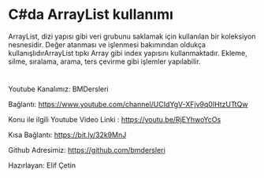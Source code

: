 # C#da ArrayList kullanımı

 ArrayList, dizi yapısı gibi veri grubunu saklamak için kullanılan bir koleksiyon nesnesidir. Değer atanması ve işlenmesi bakımından oldukça kullanışlıdırArrayList  tıpkı Array gibi  index yapısını kullanmaktadır. Ekleme, silme, sıralama, arama, ters çevirme gibi işlemler yapılabilir.  

#
Youtube Kanalımız: BMDersleri

Bağlantı: https://www.youtube.com/channel/UCIdYgV-XFjv9q0IHtzUTtQw

Konu ile ilgili Youtube Video Linki : https://youtu.be/RjEYhwoYcOs

Kısa Bağlantı: https://bit.ly/32k9MnJ

Github Adresimiz: https://github.com/bmdersleri

Hazırlayan: Elif Çetin
